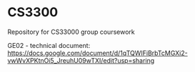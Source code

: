 # CS3300
Repository for CS33000 group coursework

GE02 - technical document:
https://docs.google.com/document/d/1qTQWIFiBrbTcMGXi2-vwWvXPKtnOi5_JreuhU09wTXI/edit?usp=sharing
